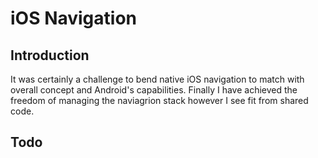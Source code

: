 # iOS Navigation

## Introduction

It was certainly a challenge to bend native iOS navigation to match with overall concept and Android's capabilities. Finally I have achieved the freedom of managing the naviagrion stack however I see fit from shared code.

## Todo